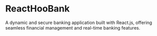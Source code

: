 # ReactHooBank
A dynamic and secure banking application built with React.js, offering seamless financial management and real-time banking features.
